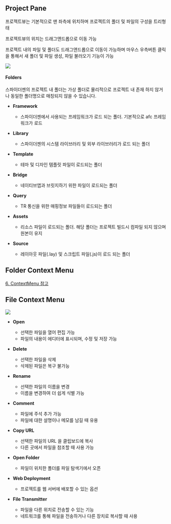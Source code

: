 ## Project Pane

프로젝트뷰는 기본적으로 맨 좌측에 위치하며 프로젝트의 폴더 및 파일의 구성을 트리형태

프로젝트뷰의 위치는 드래그앤드롭으로 이동 가능

프로젝트 내의 파일 및 폴더도 드래그앤드롭으로 이동이 가능하며 마우스 우측버튼 클릭을 통해서 새 폴더 및 파일 생성, 파일 불러오기 기능이 가능

![](https://wikidocs.net/images/page/22785/screens_prj.png)  

#### Folders

스파이더젠의 프로젝트 내 폴더는 가상 폴더로 물리적으로 프로젝트 내 존재 하지 않거나 동일한 폴더명으로 매칭되지 않을 수 있습니다.

* **Framework** 
	* 스파이더젠에서 사용되는 프레임워크가 로드 되는 폴더. 기본적으로 afc 프레임워크가 로드

* **Library** 
	* 스파이더젠의 시스템 라이브러리 및 외부 라이브러리가 로드 되는 폴더

* **Template**
	*  테마 및 디자인 템플릿 파일이 로드되는 폴더

* **Bridge** 
	* 네이티브앱과 브릿지하기 위한 파일이 로드되는 폴더

* **Query**
	*  TR 통신을 위한 매핑정보 파일들이 로드되는 폴더 

* **Assets**
	*  리소스 파일이 로드되는 폴더. 해당 폴더는 프로젝트 빌드시 컴파일 되지 않으며 원본이 유지

* **Source** 
	* 레이아웃 파일(.lay) 및 스크립트 파일(.js)이 로드 되는 폴더

## Folder Context Menu
[6. ContextMenu 참고](https://wikidocs.net/23227)
## File Context Menu

![](https://wikidocs.net/images/page/22785/screens_File.png)

* **Open**
	* 선택한 파일을 열어 편집 가능
	* 파일의 내용이 에디터에 표시되며, 수정 및 저장 가능

* **Delete**
	* 선택한 파일을 삭제
	* 삭제된 파일은 복구 불가능

* **Rename**
	* 선택한 파일의 이름을 변경
	* 이름을 변경하여 더 쉽게 식별 가능

* **Comment**
	* 파일에 주석 추가 가능
	* 파일에 대한 설명이나 메모를 남길 때 유용

* **Copy URL**
	*  선택한 파일의 URL 을 클립보드에 복사
	*  다른 곳에서 파일을 참조할 때 사용 가능

*  **Open Folder**
	* 파일이 위치한 폴더를 파일 탐색기에서 오픈

* **Web Deployment**
	* 프로젝트를 웹 서버에 배포할 수 있는 옵션

* **File Transmitter**
	*  파일을 다른 위치로 전송할 수 있는 기능
	* 네트워크를 통해 파일을 전송하거나 다른 장치로 복사할 때 사용